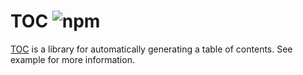 # TOC ![npm](https://img.shields.io/npm/v/@firstandthird/toc.svg)

[TOC](https://github.com/jgallen23/toc) is a library for automatically generating a table of contents. See example for more information.
